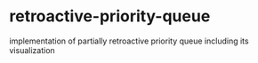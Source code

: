 # retroactive-priority-queue
implementation of partially retroactive priority queue including its visualization

